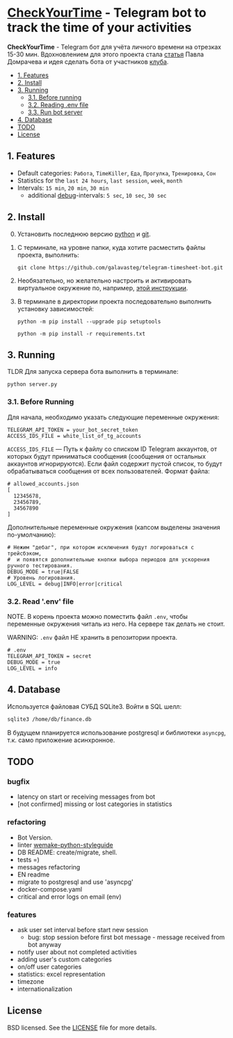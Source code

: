 # [CheckYourTime](http://t.me/checkyourtime_bot) - Telegram bot to track the time of your activities

**CheckYourTime** - Telegram бот для учёта личного времени на отрезках 15-30 мин.
Вдохновлением для этого проекта стала [статья](https://vc.ru/life/143273-12-mesyacev-vedu-pochasovoy-uchet-svoih-del-s-pomoshchyu-timesheets-rasskazyvayu-k-chemu-eto-v-itoge-privelo)
Павла Домрачева и идея сделать бота от участников [клуба](https://titanman.ru/).


- [1. Features](#1-features)
- [2. Install](#2-install)
- [3. Running](#3-before-running)
    - [3.1. Before running](#31-before-running)
    - [3.2. Reading .env file](#32-reading-env-file)
    - [3.3. Run bot server](#33-run-bot-server)
- [4. Database](#4-database)
- [TODO](#todo)
- [License](#license)

## 1. Features

- Default categories: `Работа`, `TimeKiller`, `Еда`, `Прогулка`, `Тренировка`, `Сон`
- Statistics for the `last 24 hours`, `last session`, `week`, `month`
- Intervals: `15 min`, `20 min`, `30 min`
    - additional [debug](#3-1-before-running)-intervals: `5 sec`, `10 sec`, `30 sec`


## 2. Install
0. Установить последнюю версию [python](https://www.python.org/downloads/) и [git](https://git-scm.com/downloads).
1. С терминале, на уровне папки, куда хотите расместить файлы проекта, выполнить:
 
    `git clone https://github.com/galavasteg/telegram-timesheet-bot.git`

3. Необязательно, но желательно настроить и активировать виртуальное окружение по, например, [этой инструкции](https://python-scripts.com/virtualenv).
4. В терминале в директории проекта последовательно выполнить установку зависимостей:
    
    `python -m pip install --upgrade pip setuptools`
    
    `python -m pip install -r requirements.txt`


## 3. Running
TLDR Для запуска сервера бота выполнить в терминале:

`python server.py`

### 3.1. Before Running
Для начала, необходимо указать следующие переменные окружения:
```
TELEGRAM_API_TOKEN = your_bot_secret_token
ACCESS_IDS_FILE = white_list_of_tg_accounts
```
`ACCESS_IDS_FILE` — Путь к файлу со списком ID Telegram аккаунтов, от которых будут приниматься
сообщения (сообщения от остальных аккаунтов игнорируются).
Если файл содержит пустой список, то будут обрабатываться сообщения от всех пользователей. Формат файла:

```
# allowed_accounts.json
[
  12345678,
  23456789,
  34567890
]
```

Дополнительные переменные окружения (капсом выделены значения по-умолчанию):
```
# Hежим "дебаг", при котором исключения будут логироваться с трейсбэком,
#  и появятся дополнительные кнопки выбора периодов для ускорения ручного тестирования. 
DEBUG_MODE = true|FALSE
# Уровень логирования.
LOG_LEVEL = debug|INFO|error|critical
```

### 3.2. Read '.env' file
NOTE. В корень проекта можно поместить файл `.env`, чтобы переменные окружения читаль из него.
На сервере так делать не стоит.

WARNING: `.env` файл НЕ хранить в репозитории проекта.
```
# .env
TELEGRAM_API_TOKEN = secret
DEBUG_MODE = true
LOG_LEVEL = info
```


## 4. Database
Используется файловая СУБД SQLite3. Войти в SQL шелл:

```bash
sqlite3 /home/db/finance.db
```

В будущем планируется использование postgresql и библиотеки `asyncpg`, т.к. само приложение асинхронное.

## TODO
### bugfix
- latency on start or receiving messages from bot
- [not confirmed] missing or lost categories in statistics

### refactoring
- Bot Version.
- linter [wemake-python-styleguide](https://wemake-python-stylegui.de/en/latest/)
- DB README: create/migrate, shell.
- tests =)
- messages refactoring
- EN readme
- migrate to postgresql and use 'asyncpg'
- docker-compose.yaml
- critical and error logs on email (env)

### features
- ask user set interval before start new session
    - bug: stop session before first bot message - message received from bot anyway
- notify user about not completed activities
- adding user's custom categories
- on/off user categories
- statistics: excel representation
- timezone
- internationalization


## License
BSD licensed. See the
[LICENSE](https://github.com/galavasteg/telegram-timesheet-bot/blob/master/LICENSE) file
for more details.
